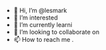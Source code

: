 - 👋 Hi, I’m @lesmark 
- 👀 I’m interested 
- 🌱 I’m currently learni 
- 💞️ I’m looking to collaborate on 
- 📫 How to reach me .

<!---
lesmark/lesmark is a ✨ special ✨ repository because its `README.md` (this file) appears on your GitHub profile.
You can click the Preview link to take a look at your changes.
--->
